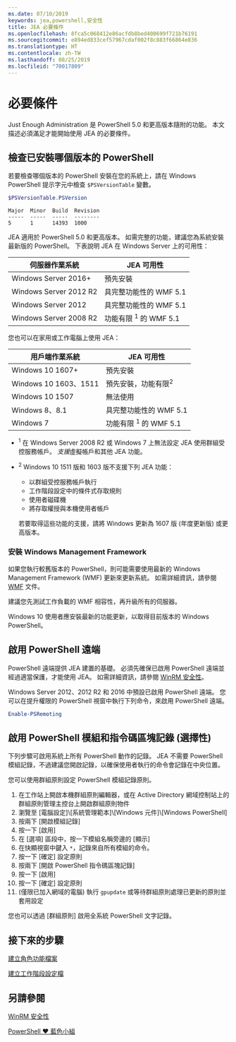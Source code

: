 ```yaml
---
ms.date: 07/10/2019
keywords: jea,powershell,安全性
title: JEA 必要條件
ms.openlocfilehash: 8fca5c068412e86acfdb8bed400699f721b76191
ms.sourcegitcommit: e894ed833cef57967cdaf002f8c883f66864e836
ms.translationtype: HT
ms.contentlocale: zh-TW
ms.lasthandoff: 08/25/2019
ms.locfileid: "70017809"
---
```

# <a name="prerequisites"></a>必要條件

Just Enough Administration 是 PowerShell 5.0 和更高版本隨附的功能。 本文描述必須滿足才能開始使用 JEA 的必要條件。


## <a name="check-which-version-of-powershell-is-installed"></a>檢查已安裝哪個版本的 PowerShell

若要檢查哪個版本的 PowerShell 安裝在您的系統上，請在 Windows PowerShell 提示字元中檢查 `$PSVersionTable` 變數。

```powershell
$PSVersionTable.PSVersion
```

```Output
Major  Minor  Build  Revision
-----  -----  -----  --------
5      1      14393  1000
```

JEA 適用於 PowerShell 5.0 和更高版本。 如需完整的功能，建議您為系統安裝最新版的 PowerShell。 下表說明 JEA 在 Windows Server 上的可用性：

| 伺服器作業系統 |                JEA 可用性                |
| ----------------------- | ---------------------------------------------- |
| Windows Server 2016+    | 預先安裝                                   |
| Windows Server 2012 R2  | 具完整功能性的 WMF 5.1                |
| Windows Server 2012     | 具完整功能性的 WMF 5.1                |
| Windows Server 2008 R2  | 功能有限 <sup>1</sup> 的 WMF 5.1 |

您也可以在家用或工作電腦上使用 JEA：

| 用戶端作業系統 |                   JEA 可用性                   |
| ----------------------- | ---------------------------------------------------- |
| Windows 10 1607+        | 預先安裝                                         |
| Windows 10 1603、1511   | 預先安裝，功能有限<sup>2</sup> |
| Windows 10 1507         | 無法使用                                        |
| Windows 8、8.1          | 具完整功能性的 WMF 5.1                      |
| Windows 7               | 功能有限 <sup>1</sup> 的 WMF 5.1       |

- <sup>1</sup> 在 Windows Server 2008 R2 或 Windows 7 上無法設定 JEA 使用群組受控服務帳戶。 *支援*虛擬帳戶和其他 JEA 功能。

- <sup>2</sup> Windows 10 1511 版和 1603 版不支援下列 JEA 功能：

  - 以群組受控服務帳戶執行
  - 工作階段設定中的條件式存取規則
  - 使用者磁碟機
  - 將存取權授與本機使用者帳戶

  若要取得這些功能的支援，請將 Windows 更新為 1607 版 (年度更新版) 或更高版本。

### <a name="install-windows-management-framework"></a>安裝 Windows Management Framework

如果您執行較舊版本的 PowerShell，則可能需要使用最新的 Windows Management Framework (WMF) 更新來更新系統。 如需詳細資訊，請參閱 [WMF](/powershell/wmf/overview) 文件。

建議您先測試工作負載的 WMF 相容性，再升級所有的伺服器。

Windows 10 使用者應安裝最新的功能更新，以取得目前版本的 Windows PowerShell。

## <a name="enable-powershell-remoting"></a>啟用 PowerShell 遠端

PowerShell 遠端提供 JEA 建置的基礎。 必須先確保已啟用 PowerShell 遠端並經過適當保護，才能使用 JEA。 如需詳細資訊，請參閱 [WinRM 安全性](/powershell/scripting/learn/remoting/winrmsecurity)。

Windows Server 2012、2012 R2 和 2016 中預設已啟用 PowerShell 遠端。 您可以在提升權限的 PowerShell 視窗中執行下列命令，來啟用 PowerShell 遠端。

```powershell
Enable-PSRemoting
```

## <a name="enable-powershell-module-and-script-block-logging-optional"></a>啟用 PowerShell 模組和指令碼區塊記錄 (選擇性)

下列步驟可啟用系統上所有 PowerShell 動作的記錄。 JEA 不需要 PowerShell 模組記錄，不過建議您開啟記錄，以確保使用者執行的命令會記錄在中央位置。

您可以使用群組原則設定 PowerShell 模組記錄原則。

1. 在工作站上開啟本機群組原則編輯器，或在 Active Directory 網域控制站上的群組原則管理主控台上開啟群組原則物件
2. 瀏覽至 [電腦設定]\\[系統管理範本]\\[Windows 元件]\\[Windows PowerShell] 
3. 按兩下 [開啟模組記錄] 
4. 按一下 [啟用] 
5. 在 [選項] 區段中，按一下模組名稱旁邊的 [顯示] 
6. 在快顯視窗中鍵入 `*`，記錄來自所有模組的命令。
7. 按一下 [確定]  設定原則
8. 按兩下 [開啟 PowerShell 指令碼區塊記錄] 
9. 按一下 [啟用] 
10. 按一下 [確定]  設定原則
11. (僅限已加入網域的電腦) 執行 `gpupdate` 或等待群組原則處理已更新的原則並套用設定

您也可以透過 [群組原則] 啟用全系統 PowerShell 文字記錄。

## <a name="next-steps"></a>接下來的步驟

[建立角色功能檔案](role-capabilities.md)

[建立工作階段設定檔](session-configurations.md)

## <a name="see-also"></a>另請參閱

[WinRM 安全性](/powershell/scripting/learn/remoting/winrmsecurity)

[PowerShell ♥ 藍色小組](https://devblogs.microsoft.com/powershell/powershell-the-blue-team/)
